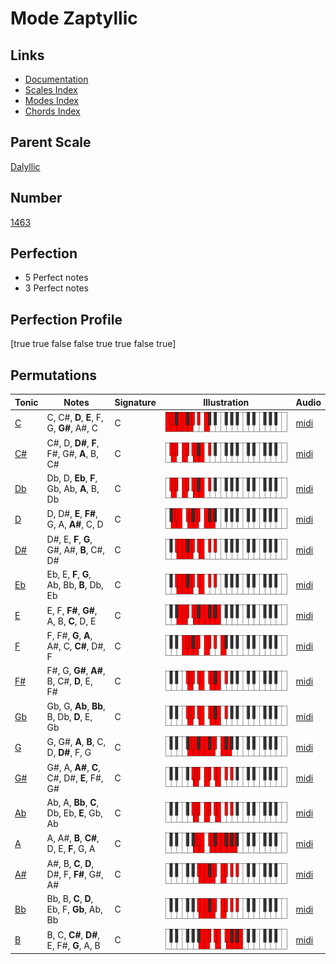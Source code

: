 # Mode Zaptyllic

## Links

- [Documentation](index.md)
- [Scales Index](Scales.md)
- [Modes Index](Modes.md)
- [Chords Index](Chords.md)

## Parent Scale

[Dalyllic](ScaleDalyllic.md)

## Number

[1463](https://ianring.com/musictheory/scales/1463)

## Perfection

- 5 Perfect notes
- 3 Perfect notes

## Perfection Profile

[true true false false true true false true]

## Permutations

| Tonic | Notes | Signature | Illustration | Audio |
|-------|-------|-----------|--------------|-------|
| [C](ModeCNaturalZaptyllic.md) | C, C#, **D**, **E**, F, G, **G#**, A#, C | C | ![CNaturalZaptyllic](ModeCNaturalZaptyllic.png) | [midi](https://github.com/edipermadi/music/blob/main/docs/ModeCNaturalZaptyllic.mid?raw=true) |
| [C#](ModeCSharpZaptyllic.md) | C#, D, **D#**, **F**, F#, G#, **A**, B, C# | C | ![CSharpZaptyllic](ModeCSharpZaptyllic.png) | [midi](https://github.com/edipermadi/music/blob/main/docs/ModeCSharpZaptyllic.mid?raw=true) |
| [Db](ModeDFlatZaptyllic.md) | Db, D, **Eb**, **F**, Gb, Ab, **A**, B, Db | C | ![DFlatZaptyllic](ModeDFlatZaptyllic.png) | [midi](https://github.com/edipermadi/music/blob/main/docs/ModeDFlatZaptyllic.mid?raw=true) |
| [D](ModeDNaturalZaptyllic.md) | D, D#, **E**, **F#**, G, A, **A#**, C, D | C | ![DNaturalZaptyllic](ModeDNaturalZaptyllic.png) | [midi](https://github.com/edipermadi/music/blob/main/docs/ModeDNaturalZaptyllic.mid?raw=true) |
| [D#](ModeDSharpZaptyllic.md) | D#, E, **F**, **G**, G#, A#, **B**, C#, D# | C | ![DSharpZaptyllic](ModeDSharpZaptyllic.png) | [midi](https://github.com/edipermadi/music/blob/main/docs/ModeDSharpZaptyllic.mid?raw=true) |
| [Eb](ModeEFlatZaptyllic.md) | Eb, E, **F**, **G**, Ab, Bb, **B**, Db, Eb | C | ![EFlatZaptyllic](ModeEFlatZaptyllic.png) | [midi](https://github.com/edipermadi/music/blob/main/docs/ModeEFlatZaptyllic.mid?raw=true) |
| [E](ModeENaturalZaptyllic.md) | E, F, **F#**, **G#**, A, B, **C**, D, E | C | ![ENaturalZaptyllic](ModeENaturalZaptyllic.png) | [midi](https://github.com/edipermadi/music/blob/main/docs/ModeENaturalZaptyllic.mid?raw=true) |
| [F](ModeFNaturalZaptyllic.md) | F, F#, **G**, **A**, A#, C, **C#**, D#, F | C | ![FNaturalZaptyllic](ModeFNaturalZaptyllic.png) | [midi](https://github.com/edipermadi/music/blob/main/docs/ModeFNaturalZaptyllic.mid?raw=true) |
| [F#](ModeFSharpZaptyllic.md) | F#, G, **G#**, **A#**, B, C#, **D**, E, F# | C | ![FSharpZaptyllic](ModeFSharpZaptyllic.png) | [midi](https://github.com/edipermadi/music/blob/main/docs/ModeFSharpZaptyllic.mid?raw=true) |
| [Gb](ModeGFlatZaptyllic.md) | Gb, G, **Ab**, **Bb**, B, Db, **D**, E, Gb | C | ![GFlatZaptyllic](ModeGFlatZaptyllic.png) | [midi](https://github.com/edipermadi/music/blob/main/docs/ModeGFlatZaptyllic.mid?raw=true) |
| [G](ModeGNaturalZaptyllic.md) | G, G#, **A**, **B**, C, D, **D#**, F, G | C | ![GNaturalZaptyllic](ModeGNaturalZaptyllic.png) | [midi](https://github.com/edipermadi/music/blob/main/docs/ModeGNaturalZaptyllic.mid?raw=true) |
| [G#](ModeGSharpZaptyllic.md) | G#, A, **A#**, **C**, C#, D#, **E**, F#, G# | C | ![GSharpZaptyllic](ModeGSharpZaptyllic.png) | [midi](https://github.com/edipermadi/music/blob/main/docs/ModeGSharpZaptyllic.mid?raw=true) |
| [Ab](ModeAFlatZaptyllic.md) | Ab, A, **Bb**, **C**, Db, Eb, **E**, Gb, Ab | C | ![AFlatZaptyllic](ModeAFlatZaptyllic.png) | [midi](https://github.com/edipermadi/music/blob/main/docs/ModeAFlatZaptyllic.mid?raw=true) |
| [A](ModeANaturalZaptyllic.md) | A, A#, **B**, **C#**, D, E, **F**, G, A | C | ![ANaturalZaptyllic](ModeANaturalZaptyllic.png) | [midi](https://github.com/edipermadi/music/blob/main/docs/ModeANaturalZaptyllic.mid?raw=true) |
| [A#](ModeASharpZaptyllic.md) | A#, B, **C**, **D**, D#, F, **F#**, G#, A# | C | ![ASharpZaptyllic](ModeASharpZaptyllic.png) | [midi](https://github.com/edipermadi/music/blob/main/docs/ModeASharpZaptyllic.mid?raw=true) |
| [Bb](ModeBFlatZaptyllic.md) | Bb, B, **C**, **D**, Eb, F, **Gb**, Ab, Bb | C | ![BFlatZaptyllic](ModeBFlatZaptyllic.png) | [midi](https://github.com/edipermadi/music/blob/main/docs/ModeBFlatZaptyllic.mid?raw=true) |
| [B](ModeBNaturalZaptyllic.md) | B, C, **C#**, **D#**, E, F#, **G**, A, B | C | ![BNaturalZaptyllic](ModeBNaturalZaptyllic.png) | [midi](https://github.com/edipermadi/music/blob/main/docs/ModeBNaturalZaptyllic.mid?raw=true) |
